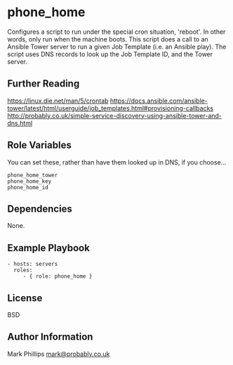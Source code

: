 phone_home
==========

Configures a script to run under the special cron situation, 'reboot'. In other words, only run when the machine boots. This script does a call to an Ansible Tower server to run a given Job Template (i.e. an Ansible play). The script uses DNS records to look up the Job Template ID, and the Tower server.

Further Reading
---------------

https://linux.die.net/man/5/crontab
https://docs.ansible.com/ansible-tower/latest/html/userguide/job_templates.html#provisioning-callbacks
http://probably.co.uk/simple-service-discovery-using-ansible-tower-and-dns.html

Role Variables
--------------

You can set these, rather than have them looked up in DNS, if you choose...
```
phone_home_tower
phone_home_key
phone_home_id
```

Dependencies
------------

None.

Example Playbook
----------------

    - hosts: servers
      roles:
         - { role: phone_home }

License
-------

BSD

Author Information
------------------

Mark Phillips <mark@probably.co.uk>

